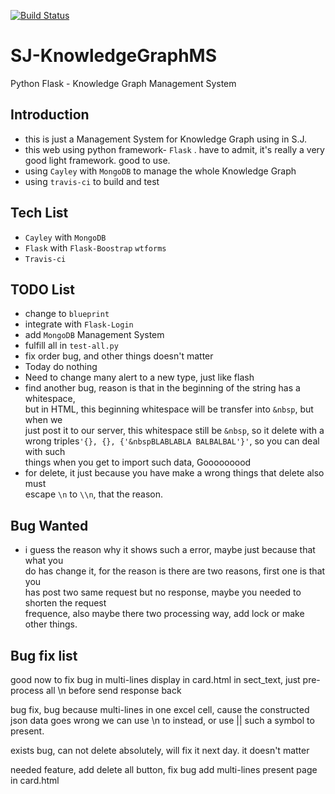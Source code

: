 [![Build Status](https://travis-ci.org/BigDipper7/SJ-KnowledgeGraphMS.svg?branch=master)](https://travis-ci.org/BigDipper7/SJ-KnowledgeGraphMS)

# SJ-KnowledgeGraphMS
Python Flask - Knowledge Graph Management System

## Introduction ##
- this is just a Management System for Knowledge Graph using in S.J.  
- this web using python framework- `Flask` . have to admit, it's really a very  
  good light framework. good to use.  
- using `Cayley` with `MongoDB` to manage the whole Knowledge Graph
- using `travis-ci` to build and test

## Tech List ##
- `Cayley` with `MongoDB`
- `Flask` with `Flask-Boostrap` `wtforms`
- `Travis-ci`

## TODO List ##
- change to  `blueprint`
- integrate with `Flask-Login`
- add `MongoDB` Management System
- fulfill all in `test-all.py`
- fix order bug, and other things doesn't matter
- Today do nothing
- Need to change many alert to a new type, just like flash
- find another bug, reason is that in the beginning of the string has a whitespace,  
  but in HTML, this beginning whitespace will be transfer into `&nbsp`, but when we  
  just post it to our server, this whitespace still be `&nbsp`, so it delete with a  
  wrong triples`'{}, {}, {'&nbspBLABLABLA BALBALBAL'}'`, so you can deal with such   
  things when you get to import such data, Gooooooood
- for delete, it just because you have make a wrong things that delete also must   
escape `\n` to  `\\n`, that the reason.


## Bug Wanted ##
- i guess the reason why it shows such a error, maybe just because that what you  
   do has change it, for the reason is there are two reasons, first one is that you  
   has post two same request but no response, maybe you needed to shorten the request  
   frequence, also maybe there two processing way, add lock or make other things.



## Bug fix list ##
good now to fix bug in multi-lines display in card.html in sect_text, just pre-process all \n before send response back

bug fix, bug because multi-lines in one excel cell, cause the constructed json data goes wrong
we can use \n to instead, or use || such a symbol to present.

exists bug, can not delete absolutely, will fix it next day. it doesn't matter

needed feature, add delete all button,
fix bug
add multi-lines present page in card.html
